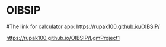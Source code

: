 # OIBSIP
#The link for calculator app:
https://rupak100.github.io/OIBSIP/

https://rupak100.github.io/OIBSIP/LgmProject1
